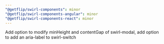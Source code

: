 ```yaml
---
"@getflip/swirl-components": minor
"@getflip/swirl-components-angular": minor
"@getflip/swirl-components-react": minor
---
```


Add option to modify minHeight and contentGap of swirl-modal, add option to add
an aria-label to swirl-switch
